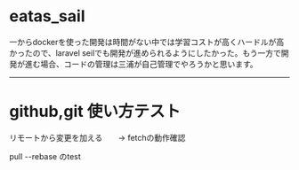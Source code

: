 # eatas_sail
一からdockerを使った開発は時間がない中では学習コストが高くハードルが高かったので、laravel seilでも開発が進められるようにしたかった。もう一方で開発が進む場合、コードの管理は三浦が自己管理でやろうかと思います。


---
# github,git 使い方テスト
リモートから変更を加える　　→ fetchの動作確認

pull --rebase  のtest  
